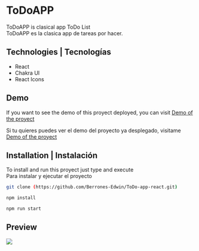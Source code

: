 # ToDoAPP

ToDoAPP is clasical app ToDo List<br>
ToDoAPP es la clasica app de tareas por hacer.

## Technologies | Tecnologías

-   React
-   Chakra UI
-   React Icons

## Demo

If you want to see the demo of this proyect deployed, you can visit [Demo of the proyect](https://berrones-edwin.github.io/ToDo-app-react)

Si tu quieres puedes ver el demo del proyecto ya desplegado, visitame [Demo of the proyect](https://berrones-edwin.github.io/ToDo-app-react)

## Installation | Instalación

To install and run this proyect just type and execute <br>
Para instalar y ejecutar el proyecto

```bash
git clone (https://github.com/Berrones-Edwin/ToDo-app-react.git)
```

```bash
npm install
```

```bash
npm run start
```

## Preview

![](https://user-images.githubusercontent.com/44040730/121070009-c8ec9580-c793-11eb-97f4-42b591e22b3e.png)
